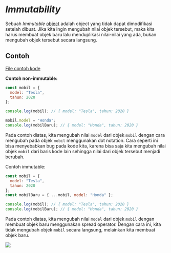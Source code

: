 # _Immutability_

Sebuah _Immutable_ [object](../../Basic/011_object/) adalah object yang tidak dapat dimodifikasi setelah dibuat. Jika kita ingin mengubah nilai objek tersebut, maka kita harus membuat objek baru lalu menduplikasi nilai-nilai yang ada, bukan mengubah objek tersebut secara langsung.

## Contoh

[File contoh kode](example.js)

**Contoh non-immutable:**

```js
const mobil = {
  model: "Tesla",
  tahun: 2020
};

console.log(mobil); // { model: "Tesla", tahun: 2020 }

mobil.model = "Honda";
console.log(mobilBaru); // { model: "Honda", tahun: 2020 }
```

Pada contoh diatas, kita mengubah nilai `model` dari objek `mobil` dengan cara mengubah pada objek `mobil` menggunakan dot notation. Cara seperti ini bisa menyebabkan bug pada kode kita, karena bisa saja kita mengubah nilai objek `mobil` dari baris kode lain sehingga nilai dari objek tersebut menjadi berubah.

Contoh immutable:

```js
const mobil = {
  model: "Tesla",
  tahun: 2020
};
const mobilBaru = { ...mobil, model: "Honda" };

console.log(mobil); // { model: "Tesla", tahun: 2020 }
console.log(mobilBaru); // { model: "Honda", tahun: 2020 }
```

Pada contoh diatas, kita mengubah nilai `model` dari objek `mobil` dengan membuat objek baru menggunakan spread operator. Dengan cara ini, kita tidak mengubah objek `mobil` secara langsung, melainkan kita membuat objek baru.

[<img align="left" src="https://api.bellshade.org/badge/navigation?badgeType=previous&text=Composition" />](../005_Composition)
